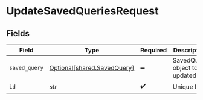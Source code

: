# UpdateSavedQueriesRequest


## Fields

| Field                                                            | Type                                                             | Required                                                         | Description                                                      |
| ---------------------------------------------------------------- | ---------------------------------------------------------------- | ---------------------------------------------------------------- | ---------------------------------------------------------------- |
| `saved_query`                                                    | [Optional[shared.SavedQuery]](../../models/shared/savedquery.md) | :heavy_minus_sign:                                               | SavedQuery object to be updated                                  |
| `id`                                                             | *str*                                                            | :heavy_check_mark:                                               | Unique ID                                                        |